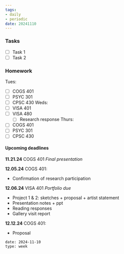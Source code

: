 ```yaml
---
tags:
- daily
- periodic
date: 20241110
---
```


### Tasks
- [ ] Task 1
- [ ] Task 2

### Homework
Tues:
- [ ] COGS 401 
- [ ] PSYC 301
- [ ] CPSC 430
Weds:
- [ ] VISA 401
- [ ] VISA 480
	- [ ] Research response
Thurs:
- [ ] COGS 401
- [ ] PSYC 301
- [ ] CPSC 430

#### Upcoming deadlines

**11.21.24**
COGS 401 *Final presentation*

**12.05.24**
COGS 401: 
- Confirmation of research participation


**12.06.24**
VISA 401 *Portfolio due*
- Project 1 & 2: sketches + proposal + artist statement
- Presentation notes + ppt 
- Reading responses 
- Gallery visit report

**12.12.24**
COGS 401:
- Proposal

```gEvent
date: 2024-11-10
type: week
```



